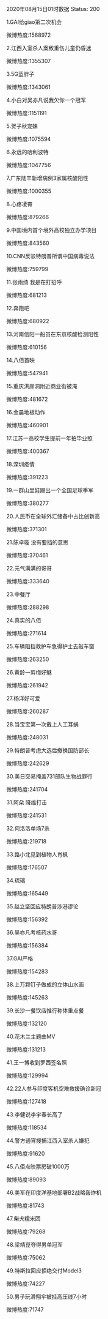 2020年08月15日01时数据
Status: 200

1.GAI给giao第二次机会

微博热度:1568972

2.江西入室杀人案致重伤儿童仍昏迷

微博热度:1355307

3.5G蓝胖子

微博热度:1343061

4.小白对吴亦凡说我欠你一个冠军

微博热度:1151191

5.贺子秋宠妹

微博热度:1075594

6.永远的哈利波特

微博热度:1047756

7.广东陆丰新增病例3家属核酸阳性

微博热度:1000355

8.心疼凌霄

微博热度:879266

9.中国境内首个境外高校独立办学项目

微博热度:843560

10.CNN反驳特朗普所谓中国病毒说法

微博热度:759799

11.张雨绮 我是在打招呼

微博热度:681213

12.奔跑吧

微博热度:680922

13.河南信阳一船员在东京核酸检测阳性

微博热度:610156

14.八佰首映

微博热度:547941

15.重庆洪崖洞附近商业街被淹

微博热度:481672

16.金晨地板动作

微博热度:460901

17.江苏一高校学生提前一年拍毕业照

微博热度:400367

18.深圳疫情

微博热度:391223

19.一群山里娃踢出一个全国足球季军

微博热度:380277

20.人民币在全球外汇储备中占比创新高

微博热度:371301

21.陈卓璇 没有要挡的意思

微博热度:370461

22.元气满满的哥哥

微博热度:333640

23.中餐厅

微博热度:288298

24.真实的八佰

微博热度:271614

25.车辆阻挡救护车急得护士去敲车窗

微博热度:263250

26.黄龄一剪梅好魅

微博热度:261942

27.杨洋好可爱

微博热度:260287

28.当宝宝第一次戴上人工耳蜗

微博热度:248031

29.特朗普考虑大选后撤换国防部长

微博热度:242629

30.美日交易掩盖731部队生物战罪行

微博热度:241704

31.阿朵 降维打击

微博热度:241531

32.何洛洛单场7杀

微博热度:219718

33.路小北见到植物人肖枫

微博热度:176507

34.琉璃

微博热度:165449

35.赵立坚回应特朗普涉港谬论

微博热度:156392

36.吴亦凡考核药水哥

微博热度:156384

37.GAI严格

微博热度:154283

38.上万颗钉子做成的立体山水画

微博热度:145263

39.长沙一餐饮店推行称体重点餐

微博热度:132120

40.花木兰主题曲MV

微博热度:131213

41.王一博收到罗西签名照

微博热度:129994

42.22人参与印度客机空难救援确诊新冠

微博热度:127418

43.李健说李宇春长高了

微博热度:118534

44.警方通宵搜捕江西入室杀人嫌犯

微博热度:91620

45.八佰点映票房破1000万

微博热度:89093

46.美军在印度洋基地部署B2战略轰炸机

微博热度:81743

47.柴犬糯米团

微博热度:79268

48.梁靖崑夺得男单冠军

微博热度:75062

49.特斯拉回应拒绝交付Model3

微博热度:74227

50.男子玩滑翔伞被挂高压线7小时

微博热度:71747

